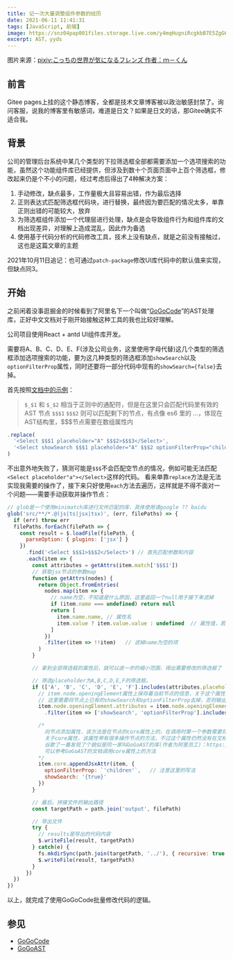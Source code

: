 ```yaml
---
title: 记一次大量调整组件参数的经历
date: 2021-06-11 11:41:31
tags: [JavaScript, 前端]
image: https://snz04pap001files.storage.live.com/y4mqHugniRcgkbB7E5ZgG6C8xCN2J-gqB5OZk0_pC7B_L4TZyDGZ6rv4Du3SJFJKg6IKy1_jaXM1OFaf0g1KovRyrLf39Pn5aMSPx0ThUaSnCDjKYTU-bVg9_hh1Q6N4JciPu1F_M_iqZghXHEcaMihViYTV27_dL-Fsk42UywVX413_7_WL3mkC-sSwIgW_MEH?width=1024&height=576&cropmode=none
excerpt: AST，yyds
---
```


图片来源：[pixiv:こっちの世界が気になるフレンズ 作者：ｍ－くん](https://www.pixiv.net/artworks/61538563)

## 前言

Gitee pages上挂的这个静态博客，全都是技术文章博客被以政治敏感封禁了。询问客服，说我的博客里有敏感词，难道是日文？如果是日文的话，那Gitee确实不适合我。

## 背景

公司的管理后台系统中某几个类型的下拉筛选框全部都需要添加一个选项搜索的功能，虽然这个功能组件库已经提供，但涉及到数十个页面页面中上百个筛选框，修改起来仍是个不小的问题，经过考虑后得出了4种解决方案：

1. 手动修改，缺点最多，工作量极大且容易出错，作为最后选择
1. 正则表达式匹配筛选框代码块，进行替换，最终因为要匹配的情况太多，单靠正则出错的可能较大，放弃
1. 为筛选框组件添加一个代理层进行处理，缺点是会导致组件行为和组件库的文档出现差异，对理解上造成混乱，因此作为备选
1. 使用基于代码分析的代码修改工具，技术上没有缺点，就是之前没有接触过，这也是这篇文章的主题

2021年10月11日追记：也可通过`patch-package`修改UI库代码中的默认值来实现，但缺点同3。
## 开始

之前闲着没事逛掘金的时候看到了阿里名下一个叫做“[GoGoCode](https://github.com/thx/gogocode)”的AST处理库，正好中文文档对于刚开始接触这种工具的我也比较好理解。

公司项目使用React + antd UI组件库开发。

需要将A、B、C、D、E、F(涉及公司业务，这里使用字母代替)这几个类型的筛选框添加选项搜索的功能，要为这几种类型的筛选框添加`showSearch`以及`optionFilterProp`属性，同时还要将一部分代码中现有的`showSearch={false}`去掉。

首先按照[文档中的示例](https://gogocode.io/zh/docs/specification/replace)：

> `$_$1` 和 `$_$2` 相当于正则中的通配符，但是在这里只会匹配代码里有效的 AST 节点
  `$$$1` `$$$2` 则可以匹配剩下的节点，有点像 es6 里的 ...，体现在AST结构里，$$$节点需要在数组属性内

``` js
.replace(
  '<Select $$$1 placeholder="A" $$$2>$$$3</Select>',
  '<Select showSearch $$$1 placeholder="A" $$$2 optionFilterProp="children">$$$3</Select>'
)
```

不出意外地失败了，猜测可能是`$$$`不会匹配空节点的情况，例如可能无法匹配`<Select placeholder"a"></Select>`这样的代码。
看来单靠`replace`方法是无法实现我需要的操作了，接下来只好使用`each`方法去遍历，这样就是不得不面对一个问题——需要手动获取并操作节点：

``` js
// glob是一个使用minimatch库进行文件匹配的库，具体使用请google ?? baidu
glob('src/**/*.@(js|ts|jsx|tsx)', (err, filePaths) => {
  if (err) throw err
  filePaths.forEach(filePath => {
    const result = $.loadFile(filePath, {
      parseOption: { plugins: ['jsx'] }
    })
      .find('<Select $$$1>$$$2</Select>') // 首先匹配参数和内容
      .each(item => {
        const attributes = getAttrs(item.match['$$$1'])
        // 获取jsx节点的参数map
        function getAttrs(nodes) {
          return Object.fromEntries(
            nodes.map(item => {
              // name为空，不知道是什么原因，这里返回一个null用于接下来滤掉
              if (item.name === undefined) return null
              return [
                item.name.name, // 属性名
                item.value ? item.value.value : undefined  // 属性值，若为jsx简写属性，则没有值
              ]
            })
            .filter(item => !!item)   // 滤掉name为空的项
          )
        }

        // 拿到全部筛选框的属性后，就可以进一步的缩小范围，得出需要修改的筛选框了

        // 筛选placeholder为A,B,C,D,E,F的筛选框。
        if (['A', 'B', 'C', 'D', 'E', 'F'].includes(attributes.placeholder)) {
          // item.node.openingElement属性上保存着当前节点的信息，关于这个属性文档上并没有介绍，需要手动debug查看
          // 这里需要将节点上已有的showSearch和optionFilterProp去掉，否则输出的代码会发生属性重复
          item.node.openingElement.attributes = item.node.openingElement.attributes
            .filter(item => ['showSearch', 'optionFilterProp'].includes(item.name.name) === false)

          /*
            向节点添加属性，该方法是在节点的core属性上的，在调用时第一个参数需要将节点本身传入，
            关于core属性，该属性带有很多操作节点的方法，不过这个属性仍然没有在文档中介绍，
            谷歌了一番发现了个貌似是同一家叫GoGoAST的库(作者为阿里员工)：https://github.com/shuerguo999/gogoAST，
            可以参考GoGoAST的文档调用core属性上的方法
          */
          item.core.appendJsxAttr(item, {
            optionFilterProp: `'children'`,   // 注意这里的写法
            showSearch: '{true}'
          })
        }

        // 最后，拼接文件的输出路径
        const targetPath = path.join('output', filePath)

        // 导出文件
        try {
          // results是导出的代码内容
          $.writeFile(result, targetPath)
        } catch(e) {
          fs.mkdirSync(path.join(targetPath, '../'), { recursive: true })
          $.writeFile(result, targetPath)
        }
      })
  })
})
```

以上，就完成了使用GoGoCode批量修改代码的逻辑。

## 参见

* [GoGoCode](https://gogocode.io/zh)
* [GoGoAST](https://github.com/shuerguo999/gogoAST)